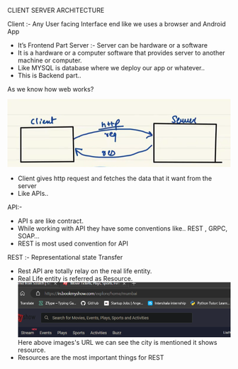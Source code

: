 CLIENT SERVER ARCHITECTURE

Client :- Any User facing Interface end like we uses a browser and Android App 
-	It’s Frontend Part
Server :- Server can be hardware or a software
-	It is a hardware or a computer software that provides server to another machine or computer.
-	Like MYSQL is database where we deploy our app or whatever..
-	This is Backend part..


As we know how web works?

![Profile Page](https://github.com/darshan-trivedi-10/Image/blob/main/node-img/Screenshot_20221126_010017.png)

-	Client gives http request and fetches the data that it want from the server
-	Like APIs..


API:-

-	API s are like contract. 
-	While working with API they have some conventions like.. REST , GRPC, SOAP…
-	REST is most used convention for API



REST  :-  Representational state Transfer
-	Rest API are totally relay on the real life entity.
-	Real Life entity is referred as  Resource.
 ![Profile Page](https://github.com/darshan-trivedi-10/Image/blob/main/node-img/Screenshot_20221125_102547.png)
 Here above images's  URL we can see the city is mentioned it shows resource.
  -	Resources are the most important  things for REST
